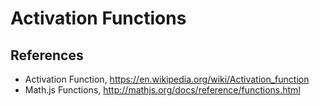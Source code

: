Activation Functions
====================

## References

- Activation Function, https://en.wikipedia.org/wiki/Activation_function
- Math.js Functions, http://mathjs.org/docs/reference/functions.html

